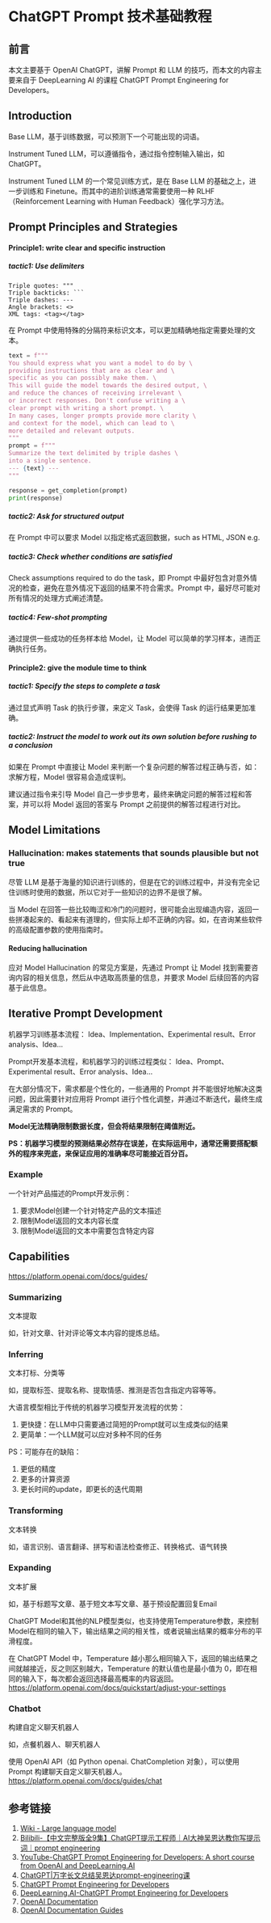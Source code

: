 # ChatGPT Prompt 技术基础教程


## 前言

本文主要基于 OpenAI ChatGPT，讲解 Prompt 和 LLM 的技巧，而本文的内容主要来自于 DeepLearning AI 的课程 ChatGPT Prompt Engineering for Developers。


## Introduction

Base LLM，基于训练数据，可以预测下一个可能出现的词语。

Instrument Tuned LLM，可以遵循指令，通过指令控制输入输出，如 ChatGPT。

Instrument Tuned LLM 的一个常见训练方式，是在 Base LLM 的基础之上，进一步训练和 Finetune。而其中的进阶训练通常需要使用一种 RLHF（Reinforcement Learning with Human Feedback）强化学习方法。 


## Prompt Principles and Strategies



#### Principle1: write clear and specific instruction

##### tactic1: Use delimiters

```
Triple quotes: """
Triple backticks: ```
Triple dashes: ---
Angle brackets: <>
XML tags: <tag></tag>
```

在 Prompt 中使用特殊的分隔符来标识文本，可以更加精确地指定需要处理的文本。

```python
text = f"""
You should express what you want a model to do by \ 
providing instructions that are as clear and \ 
specific as you can possibly make them. \ 
This will guide the model towards the desired output, \ 
and reduce the chances of receiving irrelevant \ 
or incorrect responses. Don't confuse writing a \ 
clear prompt with writing a short prompt. \ 
In many cases, longer prompts provide more clarity \ 
and context for the model, which can lead to \ 
more detailed and relevant outputs.
"""
prompt = f"""
Summarize the text delimited by triple dashes \ 
into a single sentence.
--- {text} ---
"""

response = get_completion(prompt)
print(response)
```

##### tactic2: Ask for structured output

在 Prompt 中可以要求 Model 以指定格式返回数据，such as HTML, JSON e.g.

##### tactic3: Check whether conditions are satisfied

Check assumptions required to do the task，即 Prompt 中最好包含对意外情况的检查，避免在意外情况下返回的结果不符合需求。Prompt 中，最好尽可能对所有情况的处理方式阐述清楚。

##### tactic4: Few-shot prompting

通过提供一些成功的任务样本给 Model，让 Model 可以简单的学习样本，进而正确执行任务。

#### Principle2: give the module time to think

##### tactic1: Specify the steps to complete a task

通过显式声明 Task 的执行步骤，来定义 Task，会使得 Task 的运行结果更加准确。

##### tactic2: Instruct the model to work out its own solution before rushing to a conclusion

如果在 Prompt 中直接让 Model 来判断一个复杂问题的解答过程正确与否，如：求解方程，Model 很容易会造成误判。

建议通过指令来引导 Model 自己一步步思考，最终来确定问题的解答过程和答案，并可以将 Model 返回的答案与 Prompt 之前提供的解答过程进行对比。


## Model Limitations

### Hallucination: makes statements that sounds plausible but not true

尽管 LLM 是基于海量的知识进行训练的，但是在它的训练过程中，并没有完全记住训练时使用的数据，所以它对于一些知识的边界不是很了解。

当 Model 在回答一些比较晦涩和冷门的问题时，很可能会出现编造内容，返回一些拼凑起来的、看起来有道理的，但实际上却不正确的内容。如，在咨询某些软件的高级配置参数的使用指南时。

#### Reducing hallucination

应对 Model Hallucination 的常见方案是，先通过 Prompt 让 Model 找到需要咨询内容的相关信息，然后从中选取高质量的信息，并要求 Model 后续回答的内容基于此信息。


## Iterative Prompt Development

机器学习训练基本流程：
Idea、Implementation、Experimental result、Error analysis、Idea...

Prompt开发基本流程，和机器学习的训练过程类似：
Idea、Prompt、Experimental result、Error analysis、Idea...

在大部分情况下，需求都是个性化的，一些通用的 Prompt 并不能很好地解决这类问题，因此需要针对应用将 Prompt 进行个性化调整，并通过不断迭代，最终生成满足需求的 Prompt。

**Model无法精确限制数据长度，但会将结果限制在阈值附近。**

**PS：机器学习模型的预测结果必然存在误差，在实际运用中，通常还需要搭配额外的程序来兜底，来保证应用的准确率尽可能接近百分百。**


### Example

一个针对产品描述的Prompt开发示例：
1. 要求Model创建一个针对特定产品的文本描述
2. 限制Model返回的文本内容长度
3. 限制Model返回的文本中需要包含特定内容


## Capabilities

https://platform.openai.com/docs/guides/

### Summarizing

文本提取

如，针对文章、针对评论等文本内容的提炼总结。


### Inferring

文本打标、分类等

如，提取标签、提取名称、提取情感、推测是否包含指定内容等等。

大语言模型相比于传统的机器学习模型开发流程的优势：
1. 更快捷：在LLM中只需要通过简短的Prompt就可以生成类似的结果
2. 更简单：一个LLM就可以应对多种不同的任务

PS：可能存在的缺陷：
1. 更低的精度
2. 更多的计算资源
3. 更长时间的update，即更长的迭代周期


### Transforming

文本转换

如，语言识别、语言翻译、拼写和语法检查修正、转换格式、语气转换


### Expanding

文本扩展

如，基于标题写文章、基于短文本写文章、基于预设配置回复Email

ChatGPT Model和其他的NLP模型类似，也支持使用Temperature参数，来控制Model在相同的输入下，输出结果之间的相关性，或者说输出结果的概率分布的平滑程度。

在 ChatGPT Model 中，Temperature 越小那么相同输入下，返回的输出结果之间就越接近，反之则区别越大，Temperature 的默认值也是最小值为 0，即在相同的输入下，每次都会返回选择最高概率的内容返回。
https://platform.openai.com/docs/quickstart/adjust-your-settings


### Chatbot

构建自定义聊天机器人

如，点餐机器人、聊天机器人

使用 OpenAI API（如 Python openai. ChatCompletion 对象），可以使用 Prompt 构建聊天自定义聊天机器人。
https://platform.openai.com/docs/guides/chat


## 参考链接
1. [Wiki - Large language model](https://en.wikipedia.org/wiki/Large_language_model)
2. [Bilibili-【中文完整版全9集】ChatGPT提示工程师｜AI大神吴恩达教你写提示词｜prompt engineering](https://www.bilibili.com/video/BV14M4y147yH)
3. [YouTube-ChatGPT Prompt Engineering for Developers: A short course from OpenAI and DeepLearning.AI](https://www.youtube.com/watch?v=H4YK_7MAckk&list=RDCMUCcIXc5mJsHVYTZR1maL5l9w&index=1)
4. [ChatGPT|万字长文总结吴恩达prompt-engineering课](https://mp.weixin.qq.com/s/gUtB71uWI7Dg_tfRzaidCA)
5. [ChatGPT Prompt Engineering for Developers](https://www.youtube.com/playlist?list=PLZnV2TKiv3wC0F5AQJwL3RGCfInRpu-LA)
6. [DeepLearning.AI-ChatGPT Prompt Engineering for Developers](https://learn.deeplearning.ai/chatgpt-prompt-eng/lesson/1/introduction)
7. [OpenAI Documentation](https://platform.openai.com/docs/introduction)
8. [OpenAI Documentation Guides](https://platform.openai.com/docs/guides/)
